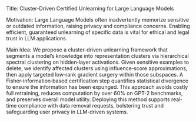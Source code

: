 Title: Cluster-Driven Certified Unlearning for Large Language Models

Motivation: Large Language Models often inadvertently memorize sensitive or outdated information, raising privacy and compliance concerns. Enabling efficient, guaranteed unlearning of specific data is vital for ethical and legal trust in LLM applications.

Main Idea: We propose a cluster-driven unlearning framework that segments a model’s knowledge into representation clusters via hierarchical spectral clustering on hidden‐layer activations. Given sensitive examples to delete, we identify affected clusters using influence‐score approximations, then apply targeted low‐rank gradient surgery within those subspaces. A Fisher‐information‐based certification step quantifies statistical divergence to ensure the information has been expunged. This approach avoids costly full retraining, reduces computation by over 60% on GPT-2 benchmarks, and preserves overall model utility. Deploying this method supports real‐time compliance with data removal requests, bolstering trust and safeguarding user privacy in LLM-driven systems.